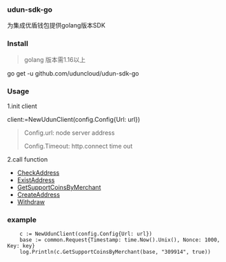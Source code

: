 ### udun-sdk-go

为集成优盾钱包提供golang版本SDK

### Install
>golang 版本需1.16以上

go get -u github.com/uduncloud/udun-sdk-go

### Usage

1.init client

   client:=NewUdunClient(config.Config{Url: url})
   > Config.url: node server address 
   >
   > Config.Timeout: http.connect time out
   
2.call function
  
   - [CheckAddress](https://www.uduncloud.com/geteway-interface?index=4)  
   - [ExistAddress](https://www.uduncloud.com/geteway-interface?index=6)
   - [GetSupportCoinsByMerchant](https://www.uduncloud.com/geteway-interface?index=5)
   - [CreateAddress](https://www.uduncloud.com/geteway-interface?index=1)
   - [Withdraw](https://www.uduncloud.com/geteway-interface?index=2)

### example
```
	c := NewUdunClient(config.Config{Url: url})
	base := common.Request{Timestamp: time.Now().Unix(), Nonce: 1000, Key: key}
	log.Println(c.GetSupportCoinsByMerchant(base, "309914", true))
```
